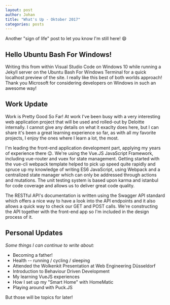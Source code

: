 ```yaml
---
layout: post
author: Johan
title: "What's Up - Oktober 2017"
categories: posts
---
```


Another "sign of life" post to let you know I'm still here! :smile:

## Hello Ubuntu Bash For Windows!

Writing this from within Visual Studio Code on Windows 10 while running a Jekyll server on the Ubuntu Bash For Windows Terminal for a quick localhost preview of the site. I really like this best of both worlds approach! Thank you Microsoft for considering developers on Windows in such an awesome way!

## Work Update

Work is Pretty Good So Far! At work I've been busy with a very interesting web application project that will be used and rolled-out by Deloitte internally. I cannot give any details on what it exaclty does here, but I can share it's been a great learning experience so far, as with all my favorite projects, I enjoy the ones where I learn a lot, the most.

I'm leading the front-end application development part, applying my years of experience there :wink:. We're using the Vue.JS JavaScript Framework, including vue-router and vuex for state management. Getting started with the vue-cli webpack template helped to pick up speed quite rapidly and spruce up my knowledge of writing ES6 JavaScript, using Webpack and a centralized state manager which can only be addressed through actions and mutations. The unit testing system is based upon karma and istanbul for code coverage and allows us to deliver great code quality.

The RESTful API's documentation is written using the Swagger API standard which offers a nice way to have a look into the API endpoints and it also allows a quick way to check our GET and POST calls. We're constructing the API together with the front-end app so I'm included in the design process of it.

## Personal Updates

_Some things I can continue to write about:_

- Becoming a father!
- Health -- running / cycling / sleeping
- Attended the Wolkenkit Presentation at Web Engineering Düsseldorf
- Introduction to Behaviour Driven Development
- My learning VueJS experiences
- How I set up my "Smart Home" with HomeMatic
- Playing around with Puck.JS

But those will be topics for later!
